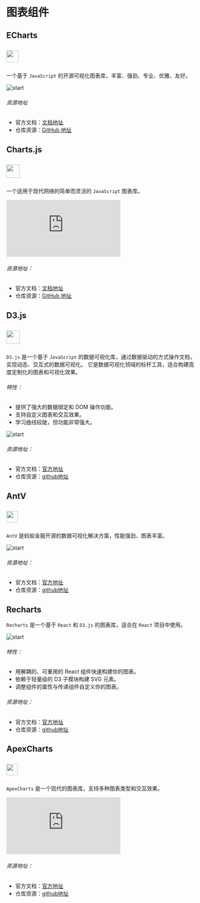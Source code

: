 # 图表组件

## ECharts

<img src="https://echarts.apache.org/zh/images/logo.png?_v_=20240226" style="height: 32px;margin: 10px 0" >

一个基于 `JavaScript` 的开源可视化图表库，丰富、强劲、专业、优雅、友好。

![start](https://img.shields.io/github/stars/apache/echarts?style=social)

###### 资源地址
- 官方文档：[文档地址](https://echarts.apache.org/zh/index.html)
- 仓库资源：[GitHub 地址](https://github.com/apache/echarts)


## Charts.js

<img src="https://www.chartjs.org/docs/latest/favicon.ico" style="height: 35px;margin: 10px 0" >

一个适用于现代网络的简单而灵活的 `JavaScript` 图表库。

![start](https://img.shields.io/github/stars/chartjs/Chart.js?style=social)

###### 资源地址：
- 官方文档：[文档地址](https://www.chartjs.org/)
- 仓库资源：[GitHub 地址](https://github.com/chartjs/Chart.js)

## D3.js

<img src="https://d3js.org/logo.svg" style="height: 35px;margin: 10px 0" >

`D3.js` 是一个基于 `JavaScript` 的数据可视化库，通过数据驱动的方式操作文档，实现动态、交互式的数据可视化。
它是数据可视化领域的标杆工具，适合构建高度定制化的图表和可视化效果。

###### 特性：
- 提供了强大的数据绑定和 DOM 操作功能。
- 支持自定义图表和交互效果。
- 学习曲线较陡，但功能非常强大。

![start](https://img.shields.io/github/stars/d3/d3?style=social)

###### 资源地址：
- 官方文档：[官方地址](https://d3js.org/)
- 仓库资源：[github地址](https://github.com/d3/d3)

## AntV

<img src="https://mdn.alipayobjects.com/huamei_qa8qxu/afts/img/A*A-lcQbVTpjwAAAAAAAAAAAAADmJ7AQ/original" style="height: 30px;margin: 10px 0" >

`AntV` 是蚂蚁金服开源的数据可视化解决方案，性能强劲、图表丰富。

![start](https://img.shields.io/github/stars/antvis/antvis.github.io?style=social)

###### 资源地址：
- 官方文档：[官方地址](https://antv.antgroup.com/)
- 仓库资源：[github地址](https://github.com/antvis/antvis.github.io)

## Recharts

`Recharts` 是一个基于 `React` 和 `D3.js` 的图表库，适合在 `React` 项目中使用。

![start](https://img.shields.io/github/stars/recharts/recharts?style=social)

###### 特性：
- 用解耦的、可重用的 React 组件快速构建你的图表。
- 依赖于轻量级的 D3 子模块构建 SVG 元素。
- 调整组件的属性与传递组件自定义你的图表。

###### 资源地址：
- 官方文档：[官方地址](https://recharts.org/zh-CN)
- 仓库资源：[github地址](https://github.com/recharts/recharts)


## ApexCharts

<img src="https://apexcharts.com/wp-content/themes/apexcharts/img/apexcharts-logo-white-trimmed.svg" style="width: 30px;margin: 10px 0" >

`ApexCharts` 是一个现代的图表库，支持多种图表类型和交互效果。

![start](https://img.shields.io/github/stars/apexcharts/apexcharts.js?style=social)

###### 资源地址：
- 官方文档：[官方地址](https://apexcharts.com/)
- 仓库资源：[github地址](https://github.com/apexcharts/apexcharts.js)

